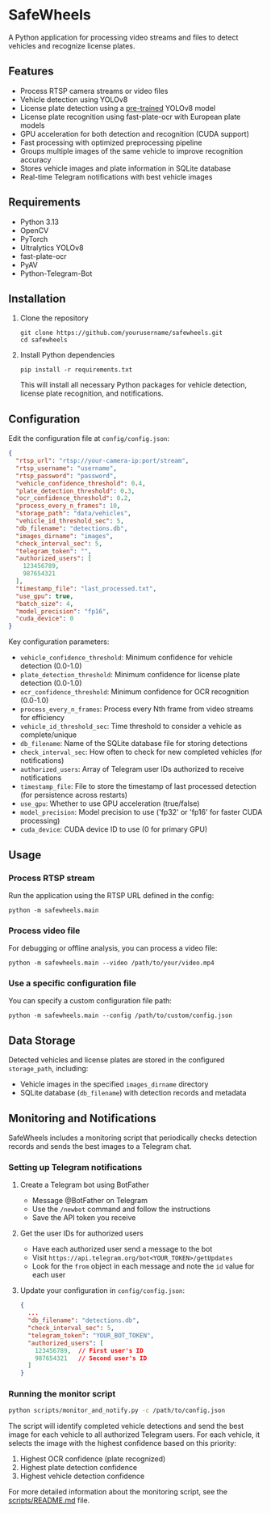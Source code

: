 # SafeWheels

A Python application for processing video streams and files to detect vehicles and recognize license plates.

## Features

- Process RTSP camera streams or video files
- Vehicle detection using YOLOv8
- License plate detection using a [pre-trained](https://github.com/Muhammad-Zeerak-Khan/Automatic-License-Plate-Recognition-using-YOLOv8) YOLOv8 model
- License plate recognition using fast-plate-ocr with European plate models
- GPU acceleration for both detection and recognition (CUDA support)
- Fast processing with optimized preprocessing pipeline
- Groups multiple images of the same vehicle to improve recognition accuracy
- Stores vehicle images and plate information in SQLite database
- Real-time Telegram notifications with best vehicle images

## Requirements

- Python 3.13
- OpenCV
- PyTorch
- Ultralytics YOLOv8
- fast-plate-ocr
- PyAV
- Python-Telegram-Bot

## Installation

1. Clone the repository
   ```
   git clone https://github.com/yourusername/safewheels.git
   cd safewheels
   ```

2. Install Python dependencies
   ```
   pip install -r requirements.txt
   ```

   This will install all necessary Python packages for vehicle detection, license plate recognition, and notifications.

## Configuration

Edit the configuration file at `config/config.json`:

```json
{
  "rtsp_url": "rtsp://your-camera-ip:port/stream",
  "rtsp_username": "username",
  "rtsp_password": "password",
  "vehicle_confidence_threshold": 0.4,
  "plate_detection_threshold": 0.3,
  "ocr_confidence_threshold": 0.2,
  "process_every_n_frames": 10,
  "storage_path": "data/vehicles",
  "vehicle_id_threshold_sec": 5,
  "db_filename": "detections.db",
  "images_dirname": "images",
  "check_interval_sec": 5,
  "telegram_token": "",
  "authorized_users": [
    123456789,
    987654321
  ],
  "timestamp_file": "last_processed.txt",
  "use_gpu": true,
  "batch_size": 4,
  "model_precision": "fp16",
  "cuda_device": 0
}
```

Key configuration parameters:
- `vehicle_confidence_threshold`: Minimum confidence for vehicle detection (0.0-1.0)
- `plate_detection_threshold`: Minimum confidence for license plate detection (0.0-1.0)
- `ocr_confidence_threshold`: Minimum confidence for OCR recognition (0.0-1.0)
- `process_every_n_frames`: Process every Nth frame from video streams for efficiency
- `vehicle_id_threshold_sec`: Time threshold to consider a vehicle as complete/unique
- `db_filename`: Name of the SQLite database file for storing detections
- `check_interval_sec`: How often to check for new completed vehicles (for notifications)
- `authorized_users`: Array of Telegram user IDs authorized to receive notifications
- `timestamp_file`: File to store the timestamp of last processed detection (for persistence across restarts)
- `use_gpu`: Whether to use GPU acceleration (true/false)
- `model_precision`: Model precision to use ('fp32' or 'fp16' for faster CUDA processing)
- `cuda_device`: CUDA device ID to use (0 for primary GPU)

## Usage

### Process RTSP stream

Run the application using the RTSP URL defined in the config:

```
python -m safewheels.main
```

### Process video file

For debugging or offline analysis, you can process a video file:

```
python -m safewheels.main --video /path/to/your/video.mp4
```

### Use a specific configuration file

You can specify a custom configuration file path:

```
python -m safewheels.main --config /path/to/custom/config.json
```

## Data Storage

Detected vehicles and license plates are stored in the configured `storage_path`, including:
- Vehicle images in the specified `images_dirname` directory
- SQLite database (`db_filename`) with detection records and metadata

## Monitoring and Notifications

SafeWheels includes a monitoring script that periodically checks detection records and sends the best images to a Telegram chat.

### Setting up Telegram notifications

1. Create a Telegram bot using BotFather
   - Message @BotFather on Telegram
   - Use the `/newbot` command and follow the instructions
   - Save the API token you receive

2. Get the user IDs for authorized users
   - Have each authorized user send a message to the bot
   - Visit `https://api.telegram.org/bot<YOUR_TOKEN>/getUpdates`
   - Look for the `from` object in each message and note the `id` value for each user

3. Update your configuration in `config/config.json`:
   ```json
   {
     ...
     "db_filename": "detections.db",
     "check_interval_sec": 5,
     "telegram_token": "YOUR_BOT_TOKEN",
     "authorized_users": [
       123456789,  // First user's ID
       987654321   // Second user's ID
     ]
   }
   ```

### Running the monitor script

```bash
python scripts/monitor_and_notify.py -c /path/to/config.json
```

The script will identify completed vehicle detections and send the best image for each vehicle to all authorized Telegram users. For each vehicle, it selects the image with the highest confidence based on this priority:
1. Highest OCR confidence (plate recognized)
2. Highest plate detection confidence
3. Highest vehicle detection confidence

For more detailed information about the monitoring script, see the [scripts/README.md](scripts/README.md) file.
